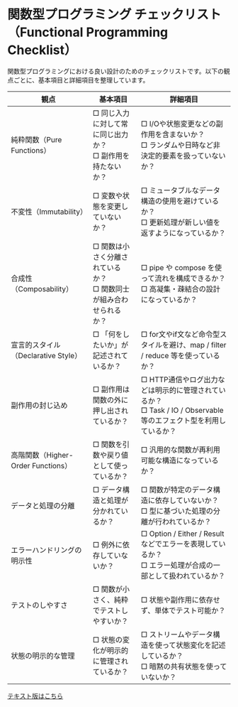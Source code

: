 # 関数型プログラミング チェックリスト（Functional Programming Checklist）

関数型プログラミングにおける良い設計のためのチェックリストです。以下の観点ごとに、基本項目と詳細項目を整理しています。

| 観点 | 基本項目 | 詳細項目 |
|------|----------|----------|
| 純粋関数（Pure Functions） | □ 同じ入力に対して常に同じ出力か？<br>□ 副作用を持たないか？ | □ I/Oや状態変更などの副作用を含まないか？<br>□ ランダムや日時など非決定的要素を扱っていないか？ |
| 不変性（Immutability） | □ 変数や状態を変更していないか？ | □ ミュータブルなデータ構造の使用を避けているか？<br>□ 更新処理が新しい値を返すようになっているか？ |
| 合成性（Composability） | □ 関数は小さく分離されているか？<br>□ 関数同士が組み合わせられるか？ | □ pipe や compose を使って流れを構成できるか？<br>□ 高凝集・疎結合の設計になっているか？ |
| 宣言的スタイル（Declarative Style） | □ 「何をしたいか」が記述されているか？ | □ for文やif文など命令型スタイルを避け、map / filter / reduce 等を使っているか？ |
| 副作用の封じ込め | □ 副作用は関数の外に押し出されているか？ | □ HTTP通信やログ出力などは明示的に管理されているか？<br>□ Task / IO / Observable 等のエフェクト型を利用しているか？ |
| 高階関数（Higher-Order Functions） | □ 関数を引数や戻り値として使っているか？ | □ 汎用的な関数が再利用可能な構造になっているか？ |
| データと処理の分離 | □ データ構造と処理が分かれているか？ | □ 関数が特定のデータ構造に依存していないか？<br>□ 型に基づいた処理の分離が行われているか？ |
| エラーハンドリングの明示性 | □ 例外に依存していないか？ | □ Option / Either / Result などでエラーを表現しているか？<br>□ エラー処理が合成の一部として扱われているか？ |
| テストのしやすさ | □ 関数が小さく、純粋でテストしやすいか？ | □ 状態や副作用に依存せず、単体でテスト可能か？ |
| 状態の明示的な管理 | □ 状態の変化が明示的に管理されているか？ | □ ストリームやデータ構造を使って状態変化を記述しているか？<br>□ 暗黙の共有状態を使っていないか？ |

[テキスト版はこちら](./solid-checklist-fp.text.md)